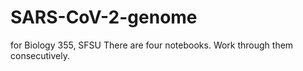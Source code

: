 # SARS-CoV-2-genome
for Biology 355, SFSU
There are four notebooks.  Work through them consecutively.
